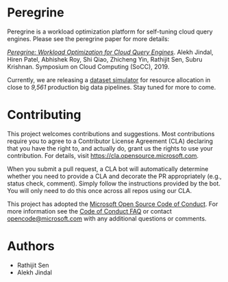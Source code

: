 # Peregrine

Peregrine is a workload optimization platform for self-tuning cloud query engines. Please see the peregrine paper for more details:

[_Peregrine: Workload Optimization for Cloud Query Engines_](https://dl.acm.org/doi/10.1145/3357223.3362726).
Alekh Jindal, Hiren Patel, Abhishek Roy, Shi Qiao, Zhicheng Yin, Rathijit Sen, Subru Krishnan. Symposium on Cloud Computing (SoCC), 2019.

Currently, we are releasing a [dataset simulator](tools/peregrine/simulator/README.md) for resource allocation in close to _9,561_ production big data pipelines.
Stay tuned for more to come.


# Contributing

This project welcomes contributions and suggestions.  Most contributions require you to agree to a
Contributor License Agreement (CLA) declaring that you have the right to, and actually do, grant us
the rights to use your contribution. For details, visit https://cla.opensource.microsoft.com.

When you submit a pull request, a CLA bot will automatically determine whether you need to provide
a CLA and decorate the PR appropriately (e.g., status check, comment). Simply follow the instructions
provided by the bot. You will only need to do this once across all repos using our CLA.

This project has adopted the [Microsoft Open Source Code of Conduct](https://opensource.microsoft.com/codeofconduct/).
For more information see the [Code of Conduct FAQ](https://opensource.microsoft.com/codeofconduct/faq/) or
contact [opencode@microsoft.com](mailto:opencode@microsoft.com) with any additional questions or comments.


# Authors

- Rathijit Sen
- Alekh Jindal